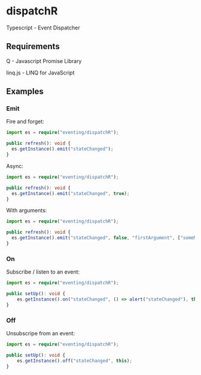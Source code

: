 dispatchR
=========

Typescript - Event Dispatcher

Requirements
--------

Q - Javascript Promise Library

linq.js - LINQ for JavaScript

Examples
--------

### Emit

Fire and forget:

``` typescript
import es = require("eventing/dispatchR");

public refresh(): void {
  es.getInstance().emit("stateChanged");
}
```

Async:
``` typescript
import es = require("eventing/dispatchR");

public refresh(): void {
  es.getInstance().emit("stateChanged", true);
}
```

With arguments:

``` typescript
import es = require("eventing/dispatchR");

public refresh(): void {
  es.getInstance().emit("stateChanged", false, "firstArgument", ["someMoreArguments"]);
}
```

### On

Subscribe / listen to an event:

``` typescript
import es = require("eventing/dispatchR");

public setUp(): void {
    es.getInstance().on("stateChanged", () => alert("stateChanged"), this);
}
```

### Off

Unsubscripe from an event:

``` typescript
import es = require("eventing/dispatchR");

public setUp(): void {
    es.getInstance().off("stateChanged", this);
}
```
